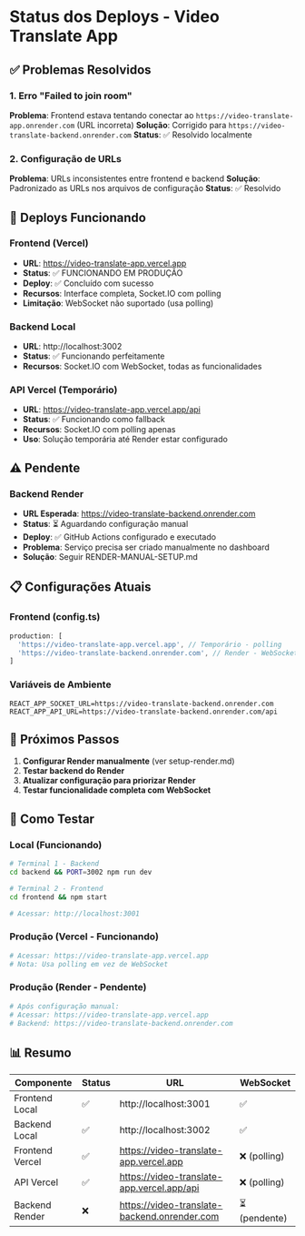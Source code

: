 # Status dos Deploys - Video Translate App

## ✅ Problemas Resolvidos

### 1. Erro "Failed to join room"
**Problema**: Frontend estava tentando conectar ao `https://video-translate-app.onrender.com` (URL incorreta)
**Solução**: Corrigido para `https://video-translate-backend.onrender.com`
**Status**: ✅ Resolvido localmente

### 2. Configuração de URLs
**Problema**: URLs inconsistentes entre frontend e backend
**Solução**: Padronizado as URLs nos arquivos de configuração
**Status**: ✅ Resolvido

## 🚀 Deploys Funcionando

### Frontend (Vercel)
- **URL**: https://video-translate-app.vercel.app
- **Status**: ✅ FUNCIONANDO EM PRODUÇÃO
- **Deploy**: ✅ Concluído com sucesso
- **Recursos**: Interface completa, Socket.IO com polling
- **Limitação**: WebSocket não suportado (usa polling)

### Backend Local
- **URL**: http://localhost:3002
- **Status**: ✅ Funcionando perfeitamente
- **Recursos**: Socket.IO com WebSocket, todas as funcionalidades

### API Vercel (Temporário)
- **URL**: https://video-translate-app.vercel.app/api
- **Status**: ✅ Funcionando como fallback
- **Recursos**: Socket.IO com polling apenas
- **Uso**: Solução temporária até Render estar configurado

## ⚠️ Pendente

### Backend Render
- **URL Esperada**: https://video-translate-backend.onrender.com
- **Status**: ⏳ Aguardando configuração manual
- **Deploy**: ✅ GitHub Actions configurado e executado
- **Problema**: Serviço precisa ser criado manualmente no dashboard
- **Solução**: Seguir RENDER-MANUAL-SETUP.md

## 📋 Configurações Atuais

### Frontend (config.ts)
```typescript
production: [
  'https://video-translate-app.vercel.app', // Temporário - polling
  'https://video-translate-backend.onrender.com', // Render - WebSocket
]
```

### Variáveis de Ambiente
```
REACT_APP_SOCKET_URL=https://video-translate-backend.onrender.com
REACT_APP_API_URL=https://video-translate-backend.onrender.com/api
```

## 🎯 Próximos Passos

1. **Configurar Render manualmente** (ver setup-render.md)
2. **Testar backend do Render**
3. **Atualizar configuração para priorizar Render**
4. **Testar funcionalidade completa com WebSocket**

## 🧪 Como Testar

### Local (Funcionando)
```bash
# Terminal 1 - Backend
cd backend && PORT=3002 npm run dev

# Terminal 2 - Frontend  
cd frontend && npm start

# Acessar: http://localhost:3001
```

### Produção (Vercel - Funcionando)
```bash
# Acessar: https://video-translate-app.vercel.app
# Nota: Usa polling em vez de WebSocket
```

### Produção (Render - Pendente)
```bash
# Após configuração manual:
# Acessar: https://video-translate-app.vercel.app
# Backend: https://video-translate-backend.onrender.com
```

## 📊 Resumo

| Componente | Status | URL | WebSocket |
|------------|--------|-----|-----------|
| Frontend Local | ✅ | http://localhost:3001 | ✅ |
| Backend Local | ✅ | http://localhost:3002 | ✅ |
| Frontend Vercel | ✅ | https://video-translate-app.vercel.app | ❌ (polling) |
| API Vercel | ✅ | https://video-translate-app.vercel.app/api | ❌ (polling) |
| Backend Render | ❌ | https://video-translate-backend.onrender.com | ⏳ (pendente) |